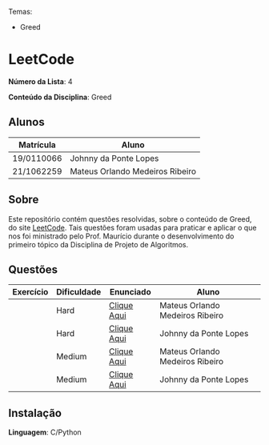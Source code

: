 Temas:
 - Greed

# LeetCode

**Número da Lista**: 4

**Conteúdo da Disciplina**: Greed

## Alunos
|Matrícula | Aluno |
| -- | -- |
| 19/0110066  | Johnny da Ponte Lopes |
| 21/1062259 |  Mateus Orlando Medeiros Ribeiro |

## Sobre 
Este repositório contém questões resolvidas, sobre o conteúdo de Greed, do site [LeetCode](https://leetcode.com). Tais questões foram usadas para praticar e aplicar o que nos foi ministrado pelo Prof. Maurício durante o desenvolvimento do primeiro tópico da Disciplina de Projeto de Algoritmos. 

## Questões
| Exercício | Dificuldade | Enunciado | Aluno |
| -- | -- | -- | -- |
| []() | Hard | [Clique Aqui]() | Mateus Orlando Medeiros Ribeiro |
| []() | Hard | [Clique Aqui]() | Johnny da Ponte Lopes |
| []() | Medium | [Clique Aqui]() | Mateus Orlando Medeiros Ribeiro |
| []() | Medium | [Clique Aqui]() | Johnny da Ponte Lopes |


## Instalação 
**Linguagem**: C/Python


